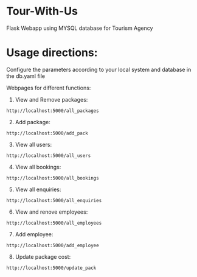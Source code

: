# Tour-With-Us
Flask Webapp using MYSQL database for Tourism Agency

# Usage directions:
Configure the parameters according to your local system and database in the db.yaml file

Webpages for different functions:

1. View and Remove packages: 
```
http://localhost:5000/all_packages
```

2. Add package: 
```
http://localhost:5000/add_pack
```

3. View all users: 
```
http://localhost:5000/all_users
```

4. View all bookings: 
```
http://localhost:5000/all_bookings
```

5. View all enquiries: 
```
http://localhost:5000/all_enquiries
```

6. View and renove employees: 
```
http://localhost:5000/all_employees
```

7. Add employee: 
```
http://localhost:5000/add_employee
```

8. Update package cost: 
```
http://localhost:5000/update_pack
```
